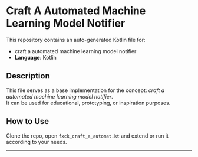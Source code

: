 # Craft A Automated Machine Learning Model Notifier

This repository contains an auto-generated Kotlin file for:

- craft a automated machine learning model notifier
- **Language**: Kotlin

## Description

This file serves as a base implementation for the concept: *craft a automated machine learning model notifier*.  
It can be used for educational, prototyping, or inspiration purposes.

## How to Use

Clone the repo, open `fxck_craft_a_automat.kt` and extend or run it according to your needs.

---


